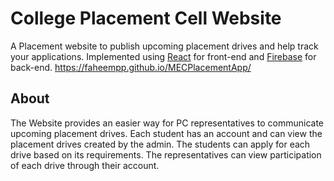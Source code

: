 # College Placement Cell Website

A Placement website to publish upcoming placement drives and help track your applications. Implemented using 
[React](https://reactjs.org/) for front-end and [Firebase](https://firebase.google.com/) for back-end.
https://faheempp.github.io/MECPlacementApp/
## About

The Website provides an easier way for PC representatives to communicate upcoming placement drives. Each student has an account and can view the placement drives created by the admin. The students can apply for each drive based on its requirements. The representatives can view participation of each drive through their account.
